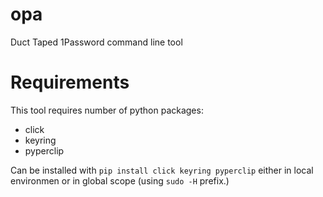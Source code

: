# opa
Duct Taped 1Password command line tool


# Requirements

This tool requires number of python packages:
 
* click
* keyring
* pyperclip

Can be installed with `pip install click keyring pyperclip` either in local environmen or in global scope (using `sudo -H` prefix.)
